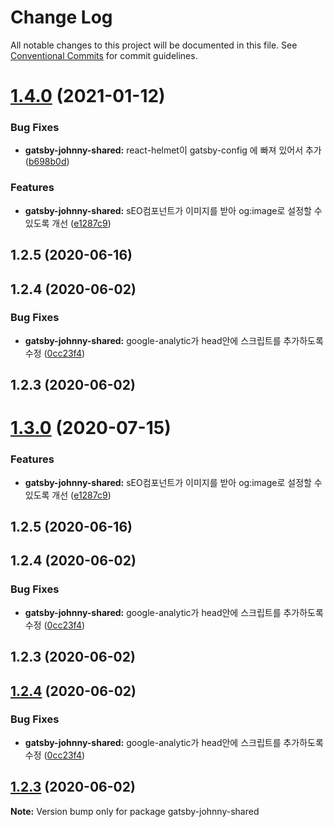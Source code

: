 # Change Log

All notable changes to this project will be documented in this file.
See [Conventional Commits](https://conventionalcommits.org) for commit guidelines.

# [1.4.0](https://github.com/johnny-mh/blog/compare/gatsby-johnny-shared@1.0.1...gatsby-johnny-shared@1.4.0) (2021-01-12)


### Bug Fixes

* **gatsby-johnny-shared:** react-helmet이 gatsby-config 에 빠져 있어서 추가 ([b698b0d](https://github.com/johnny-mh/blog/commit/b698b0d4727dd2ba928a1499f61ddf02af6e44cb))


### Features

* **gatsby-johnny-shared:** sEO컴포넌트가 이미지를 받아 og:image로 설정할 수 있도록 개선 ([e1287c9](https://github.com/johnny-mh/blog/commit/e1287c94af04e4501d4ef83f17b5ccce1597e0c6))



## 1.2.5 (2020-06-16)



## 1.2.4 (2020-06-02)


### Bug Fixes

* **gatsby-johnny-shared:** google-analytic가 head안에 스크립트를 추가하도록 수정 ([0cc23f4](https://github.com/johnny-mh/blog/commit/0cc23f4091a17f35d4b1e9641e8000c2ecc97214))



## 1.2.3 (2020-06-02)





# [1.3.0](https://github.com/johnny-mh/blog/compare/gatsby-johnny-shared@1.0.1...gatsby-johnny-shared@1.3.0) (2020-07-15)


### Features

* **gatsby-johnny-shared:** sEO컴포넌트가 이미지를 받아 og:image로 설정할 수 있도록 개선 ([e1287c9](https://github.com/johnny-mh/blog/commit/e1287c94af04e4501d4ef83f17b5ccce1597e0c6))



## 1.2.5 (2020-06-16)



## 1.2.4 (2020-06-02)


### Bug Fixes

* **gatsby-johnny-shared:** google-analytic가 head안에 스크립트를 추가하도록 수정 ([0cc23f4](https://github.com/johnny-mh/blog/commit/0cc23f4091a17f35d4b1e9641e8000c2ecc97214))



## 1.2.3 (2020-06-02)





## [1.2.4](https://github.com/johnny-mh/blog/compare/v1.2.3...v1.2.4) (2020-06-02)


### Bug Fixes

* **gatsby-johnny-shared:** google-analytic가 head안에 스크립트를 추가하도록 수정 ([0cc23f4](https://github.com/johnny-mh/blog/commit/0cc23f4091a17f35d4b1e9641e8000c2ecc97214))





## [1.2.3](https://github.com/johnny-mh/blog/compare/v1.2.2...v1.2.3) (2020-06-02)

**Note:** Version bump only for package gatsby-johnny-shared
